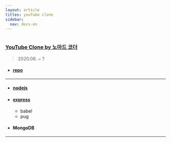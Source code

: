 ```yaml
---
layout: article
titles: youTube clone
sidebar:
  nav: docs-en
---
```


<img class="image image--xl" src=""/>



### [YouTube Clone  by 노마드 코더](https://nomadcoders.co/wetube)

> 2020.06. ~ ?

+ #### [repo](https://github.com/dongsub-joung/utubeClon)



---



+ #### [nodejs](https://opentutorials.org/course/3332)

+ #### [express](https://expressjs.com/ko/4x/api.html)
  
  + babel
  + pug
  

+ #### MongoDB



---